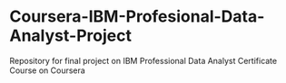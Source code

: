 # Coursera-IBM-Profesional-Data-Analyst-Project
Repository for final project on IBM Professional Data Analyst Certificate Course on Coursera
